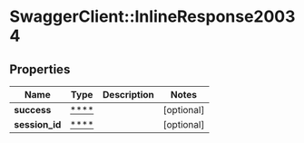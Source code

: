 # SwaggerClient::InlineResponse20034

## Properties
Name | Type | Description | Notes
------------ | ------------- | ------------- | -------------
**success** | [****](.md) |  | [optional] 
**session_id** | [****](.md) |  | [optional] 

